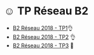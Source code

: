 # ☺️ TP Réseau B2

* [B2 Réseau 2018 - TP1](https://github.com/Tenerit/Tp-Reseau/tree/master/Tp%201)👌
* [B2 Réseau 2018 - TP2](https://github.com/Tenerit/Tp-Reseau/tree/master/Tp%202) 👌
* [B2 Réseau 2018 - TP3](https://github.com/Tenerit/Tp-Reseau/tree/master/Tp%203) 🔧
<!--Petit lien de mes ours curieuteries-->
<!--https://mega.nz/#F!WuwXSSKL-->
